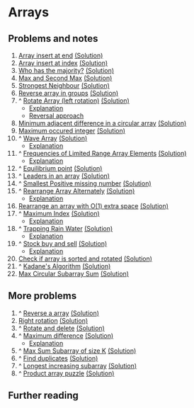 # Arrays

## Problems and notes
1. [Array insert at end](https://practice.geeksforgeeks.org/problems/array-insert-at-end/1) [(Solution)](https://github.com/thecoducer/GeeksForGeeks_DSA_Course_Solutions/blob/master/Arrays/insert_at_end.cpp)
2. [Array insert at index](https://practice.geeksforgeeks.org/problems/array-insert-at-index/1) [(Solution)](https://github.com/thecoducer/GeeksForGeeks_DSA_Course_Solutions/blob/master/Arrays/insert_at_index.cpp)
3. [Who has the majority?](https://practice.geeksforgeeks.org/problems/who-has-the-majority/1) [(Solution)](https://github.com/thecoducer/GeeksForGeeks_DSA_Course_Solutions/blob/master/Arrays/who_has_majority.cpp)
4. [Max and Second Max](https://practice.geeksforgeeks.org/problems/max-and-second-max/1) [(Solution)](https://github.com/thecoducer/GeeksForGeeks_DSA_Course_Solutions/blob/master/Arrays/max_and_second_max.cpp)
5. [Strongest Neighbour](https://practice.geeksforgeeks.org/problems/strongest-neighbour/1) [(Solution)](https://github.com/thecoducer/GeeksForGeeks_DSA_Course_Solutions/blob/master/Arrays/strongest_neighbor.cpp)
6. [Reverse array in groups](https://practice.geeksforgeeks.org/problems/reverse-array-in-groups0255/1) [(Solution)](https://github.com/thecoducer/GeeksForGeeks_DSA_Course_Solutions/blob/master/Arrays/reverse_array_in_groups.cpp)
7. ^ [Rotate Array (left rotation)](https://practice.geeksforgeeks.org/problems/rotate-array-by-n-elements/1) [(Solution)](https://github.com/thecoducer/GeeksForGeeks_DSA_Course_Solutions/blob/master/Arrays/left_rotate.cpp)
    - [Explanation](https://www.geeksforgeeks.org/array-rotation/)
    - [Reversal approach](https://www.geeksforgeeks.org/c-program-for-reversal-algorithm-for-array-rotation/)
8. [Minimum adjacent difference in a circular array](https://practice.geeksforgeeks.org/problems/minimum-absloute-difference-between-adjacent-elements-in-a-circular-array/1) [(Solution)](https://github.com/thecoducer/GeeksForGeeks_DSA_Course_Solutions/blob/master/Arrays/min_adjacent_diff_circular_arr.cpp)
9. [Maximum occured integer](https://www.geeksforgeeks.org/maximum-occurred-integer-n-ranges/) [(Solution)](https://github.com/thecoducer/GeeksForGeeks_DSA_Course_Solutions/blob/master/Arrays/max_occured_int.cpp)
10. ^ [Wave Array](https://practice.geeksforgeeks.org/problems/wave-array/1) [(Solution)](https://github.com/thecoducer/GeeksForGeeks_DSA_Course_Solutions/blob/master/Arrays/wave_array.cpp)
    - [Explanation](https://www.geeksforgeeks.org/sort-array-wave-form-2/)
11. ^ [Frequencies of Limited Range Array Elements](https://practice.geeksforgeeks.org/problems/frequency-of-array-elements/1) [(Solution)](https://github.com/thecoducer/GeeksForGeeks_DSA_Course_Solutions/blob/master/Arrays/freq_limited_range_arr.cpp)
    - [Explanation](https://www.geeksforgeeks.org/count-frequencies-elements-array-o1-extra-space-time/)
12. ^ [Equilibrium point](https://practice.geeksforgeeks.org/problems/equilibrium-point/1) [(Solution)](https://github.com/thecoducer/GeeksForGeeks_DSA_Course_Solutions/blob/master/Arrays/equilibrium_point.cpp)
13. ^ [Leaders in an array](https://practice.geeksforgeeks.org/problems/leaders-in-an-array/1) [(Solution)](https://github.com/thecoducer/GeeksForGeeks_DSA_Course_Solutions/blob/master/Arrays/leaders.cpp)
14. ^ [Smallest Positive missing number](https://practice.geeksforgeeks.org/problems/smallest-positive-missing-number/1) [(Solution)](https://github.com/thecoducer/GeeksForGeeks_DSA_Course_Solutions/blob/master/Arrays/smallest_pos_missing_num.cpp)
15. ^ [Rearrange Array Alternately](https://practice.geeksforgeeks.org/problems/-rearrange-array-alternately/1) [(Solution)](https://github.com/thecoducer/GeeksForGeeks_DSA_Course_Solutions/blob/master/Arrays/rearrange_array_alternately.cpp)
    - [Explanation](https://www.geeksforgeeks.org/rearrange-array-maximum-minimum-form-set-2-o1-extra-space/)
16. [Rearrange an array with O(1) extra space](https://practice.geeksforgeeks.org/problems/rearrange-an-array-with-o1-extra-space3142/1) [(Solution)](https://github.com/thecoducer/GeeksForGeeks_DSA_Course_Solutions/blob/master/Arrays/rearrange_array_bigo_one.cpp)
17. ^ [Maximum Index](https://practice.geeksforgeeks.org/problems/maximum-index/1) [(Solution)](https://github.com/thecoducer/GeeksForGeeks_DSA_Course_Solutions/blob/master/Arrays/max_index.cpp)
    - [Explanation](https://www.geeksforgeeks.org/given-an-array-arr-find-the-maximum-j-i-such-that-arrj-arri/)
18. ^ [Trapping Rain Water](https://practice.geeksforgeeks.org/problems/trapping-rain-water/0) [(Solution)](https://github.com/thecoducer/GeeksForGeeks_DSA_Course_Solutions/blob/master/Arrays/trapping_rain_water.cpp)
    - [Explanation](https://www.geeksforgeeks.org/trapping-rain-water/)
19. ^ [Stock buy and sell](https://practice.geeksforgeeks.org/problems/stock-buy-and-sell/0) [(Solution)](https://github.com/thecoducer/GeeksForGeeks_DSA_Course_Solutions/blob/master/Arrays/stock_buy_sell.cpp)
    - [Explanation](https://www.geeksforgeeks.org/stock-buy-sell/)
20. [Check if array is sorted and rotated](https://practice.geeksforgeeks.org/problems/check-if-array-is-sorted-and-rotated-clockwise/1) [(Solution)]()
21. ^ [Kadane's Algorithm](https://practice.geeksforgeeks.org/problems/kadanes-algorithm/1) [(Solution)]()
22. [Max Circular Subarray Sum](https://practice.geeksforgeeks.org/problems/max-circular-subarray-sum/1) [(Solution)]()

## More problems
1. ^ [Reverse a array](https://practice.geeksforgeeks.org/problems/reverse-the-string/0) [(Solution)](https://github.com/thecoducer/GeeksForGeeks_DSA_Course_Solutions/blob/master/Arrays/More/reverse_array.c)
2. [Right rotation](https://www.geeksforgeeks.org/reversal-algorithm-right-rotation-array/) [(Solution)](https://github.com/thecoducer/GeeksForGeeks_DSA_Course_Solutions/blob/master/Arrays/More/right_rotate.cpp)
3. ^ [Rotate and delete](https://practice.geeksforgeeks.org/problems/rotate-and-delete/0) [(Solution)]()
4. ^ [Maximum difference](https://practice.geeksforgeeks.org/problems/maximum-difference/0) [(Solution)](https://github.com/thecoducer/GeeksForGeeks_DSA_Course_Solutions/blob/master/Arrays/More/maximum_difference.cpp)
    - [Explanation](https://www.geeksforgeeks.org/maximum-difference-between-two-elements/)
5. ^ [Max Sum Subarray of size K](https://practice.geeksforgeeks.org/problems/max-sum-subarray-of-size-k/0) [(Solution)](https://github.com/thecoducer/GeeksForGeeks_DSA_Course_Solutions/blob/master/Arrays/More/max_sum_window.cpp)
6. ^ [Find duplicates](https://practice.geeksforgeeks.org/problems/find-duplicates-in-an-array/1/) [(Solution)](https://github.com/thecoducer/GeeksForGeeks_DSA_Course_Solutions/blob/master/Arrays/More/find_duplicates.cpp)
7. ^ [Longest increasing subarray](https://practice.geeksforgeeks.org/problems/longest-increasing-subarray/0) [(Solution)](https://github.com/thecoducer/GeeksForGeeks_DSA_Course_Solutions/blob/master/Arrays/More/longest_increasing_subarray.cpp)
8. ^ [Product array puzzle](https://practice.geeksforgeeks.org/problems/product-array-puzzle/0) [(Solution)]()


## Further reading
